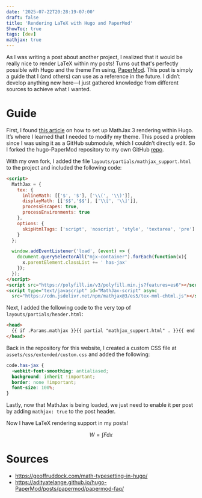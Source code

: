 ```yaml
---
date: '2025-07-22T20:28:19-07:00'
draft: false 
title: 'Rendering LaTeX with Hugo and PaperMod'
ShowToc: true
tags: [dev]
mathjax: true
---
```


As I was writing a post about another project, I realized that it would be really nice to render LaTeX within my posts! Turns out that's perfectly possible with Hugo and the theme I'm using, [PaperMod](https://github.com/adityatelange/hugo-PaperMod). This post is simply a guide that I (and others) can use as a reference in the future. I didn’t develop anything new here—I just gathered knowledge from different sources to achieve what I wanted.

# Guide

First, I found [this article](https://geoffruddock.com/math-typesetting-in-hugo/) on how to set up MathJax 3 rendering within Hugo. It’s where I learned that I needed to modify my theme. This posed a problem since I was using it as a GitHub submodule, which I couldn’t directly edit. So I forked the hugo-PaperMod repository to my own GitHub [repo](https://github.com/Faveing2/hugo-PaperMod).

With my own fork, I added the file `layouts/partials/mathjax_support.html` to the project and included the following code:

```html
<script>
  MathJax = {
    tex: {
      inlineMath: [['$', '$'], ['\\(', '\\)']],
      displayMath: [['$$','$$'], ['\\[', '\\]']],
      processEscapes: true,
      processEnvironments: true
    },
    options: {
      skipHtmlTags: ['script', 'noscript', 'style', 'textarea', 'pre']
    }
  };

  window.addEventListener('load', (event) => {
    document.querySelectorAll("mjx-container").forEach(function(x){
      x.parentElement.classList += ' has-jax'
    });
  });
</script>
<script src="https://polyfill.io/v3/polyfill.min.js?features=es6"></script>
<script type="text/javascript" id="MathJax-script" async
  src="https://cdn.jsdelivr.net/npm/mathjax@3/es5/tex-mml-chtml.js"></script>
```

Next, I added the following code to the very top of `layouts/partials/header.html`:

```html
<head>
  {{ if .Params.mathjax }}{{ partial "mathjax_support.html" . }}{{ end }}
</head>
```

Back in the repository for this website, I created a custom CSS file at `assets/css/extended/custom.css` and added the following:

```css
code.has-jax {
  -webkit-font-smoothing: antialiased;
  background: inherit !important;
  border: none !important;
  font-size: 100%;
}
```

Lastly, now that MathJax is being loaded, we just need to enable it per post by adding `mathjax: true` to the post header.

Now I have LaTeX rendering support in my posts!

$$
W = \int Fdx
\tag{1}
$$

# Sources

- https://geoffruddock.com/math-typesetting-in-hugo/  
- https://adityatelange.github.io/hugo-PaperMod/posts/papermod/papermod-faq/
